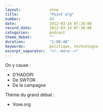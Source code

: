 ```yaml
---
layout:             show
title:              "Point org"
number:             43
date:               2012-03-14 07:30:00
record_date:        2012-03-14 07:30:00
categories:         podcast
theme_debat:        ""
duration:           "1:08:48"
keywords:           politique, technologie
excerpt_separator:  "<!--more-->"
---
```



On y cause :

- D’HADOPI
- De SWTOR
- De la campagne

Thème du grand débat :

- Voxe.org
